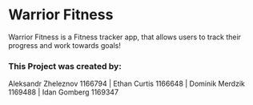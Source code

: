 # Warrior Fitness

Warrior Fitness is a Fitness tracker app, that allows users to track their progress and work towards goals!

### This Project was created by:

Aleksandr Zheleznov 1166794 |
Ethan Curtis	1166648 |
Dominik Merdzik	1169488 |
Idan Gomberg	1169347 
